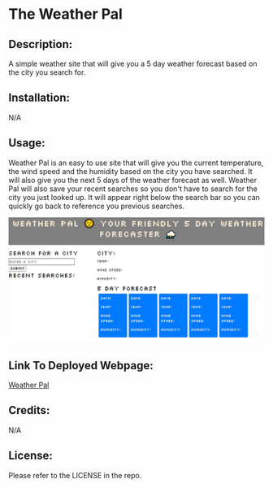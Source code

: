 # The Weather Pal

## Description:
A simple weather site that will give you a 5 day weather forecast based on the city you search for. 

## Installation:
N/A

## Usage:
Weather Pal is an easy to use site that will give you the current temperature, the wind speed and the humidity based on the city you have searched. It will also give you the next 5 days of the weather forecast as well. Weather Pal will also save your recent searches so you don't have to search for the city you just looked up. It will appear right below the search bar so you can quickly go back to reference you previous searches. 
<br>

![alt text](./assets/images/weatherpal%20img%2001.JPG)

## Link To Deployed Webpage:

 [Weather Pal](https://isabella-pettini.github.io/weather-pal/)

## Credits:
N/A

## License:
Please refer to the LICENSE in the repo.


